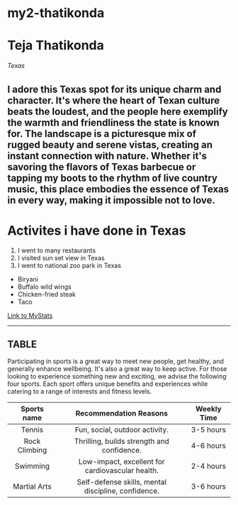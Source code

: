 # my2-thatikonda
# Teja Thatikonda
###### Texas
I adore this Texas spot for its **unique charm** and character. It's where the heart of Texan culture beats the loudest, and the people here exemplify the warmth and friendliness the state is known for. The landscape is a picturesque mix of rugged beauty and serene vistas, creating an instant connection with nature. Whether it's savoring the flavors of Texas barbecue or tapping my boots to the rhythm of live **country music**, this place embodies the essence of Texas in every way, making it impossible not to love.
----
# Activites i have done in Texas 
1. I went to many restaurants 
2. I visited sun set view in Texas 
3. I went to national zoo park in Texas 

* Biryani
* Buffalo wild wings
* Chicken-fried steak
* Taco 

[Link to MyStats](MyStats.md)

-----
## TABLE
Participating in sports is a great way to meet new people, get healthy, and generally enhance wellbeing. It's also a great way to keep active. For those looking to experience something new and exciting, we advise the following four sports. Each sport offers unique benefits and experiences while catering to a range of interests and fitness levels.

|Sports name|Recommendation Reasons	|Weekly Time |
|:---:|:---:|:---:|
|Tennis|Fun, social, outdoor activity.|3-5 hours|
|Rock Climbing|	Thrilling, builds strength and confidence.|	4-6 hours|
|Swimming|	Low-impact, excellent for cardiovascular health.|	2-4 hours|
Martial Arts|	Self-defense skills, mental discipline, confidence.|	3-6 hours|